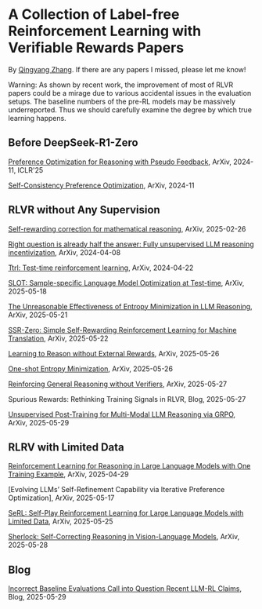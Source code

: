 # A Collection of Label-free Reinforcement Learning with Verifiable Rewards Papers

By [Qingyang Zhang](qingyangzhang.github.io). If there are any papers I missed, please let me know!

Warning: As shown by recent work, the improvement of most of RLVR papers could be a mirage due to various accidental issues in the evaluation setups. The baseline numbers of the pre-RL models may be massively underreported. Thus we should carefully examine the degree by which true learning happens.

## Before DeepSeek-R1-Zero

[Preference Optimization for Reasoning with Pseudo Feedback](https://arxiv.org/abs/2411.16345), ArXiv, 2024-11, ICLR'25

[Self-Consistency Preference Optimization](https://arxiv.org/abs/2411.04109), ArXiv, 2024-11

## RLVR without Any Supervision

[Self-rewarding correction for mathematical reasoning](https://arxiv.org/pdf/2502.19613), ArXiv, 2025-02-26

[Right question is already half the answer: Fully unsupervised LLM reasoning incentivization](https://arxiv.org/abs/2504.05812), ArXiv, 2024-04-08

[Ttrl: Test-time reinforcement learning](https://arxiv.org/abs/2504.16084), ArXiv, 2024-04-22

[SLOT: Sample-specific Language Model Optimization at Test-time](https://arxiv.org/abs/2505.12392), ArXiv, 2025-05-18

[The Unreasonable Effectiveness of Entropy Minimization in LLM Reasoning](https://arxiv.org/abs/2505.15134), ArXiv, 2025-05-21

[SSR-Zero: Simple Self-Rewarding Reinforcement Learning for Machine Translation](https://arxiv.org/abs/2505.16637), ArXiv, 2025-05-22

[Learning to Reason without External Rewards](https://arxiv.org/abs/2505.19590), ArXiv, 2025-05-26

[One-shot Entropy Minimization](https://arxiv.org/abs/2505.20282), ArXiv, 2025-05-26

[Reinforcing General Reasoning without Verifiers](https://arxiv.org/abs/2505.21493), ArXiv, 2025-05-27

Spurious Rewards: Rethinking Training Signals in RLVR, Blog, 2025-05-27

[Unsupervised Post-Training for Multi-Modal LLM Reasoning via GRPO](https://arxiv.org/abs/2505.22453v1), ArXiv, 2025-05-29

## RLRV with Limited Data

[Reinforcement Learning for Reasoning in Large Language Models with One Training Example](https://arxiv.org/abs/2504.20571), ArXiv, 2025-04-29

[Evolving LLMs’ Self-Refinement Capability via Iterative Preference Optimization], ArXiv, 2025-05-17

[SeRL: Self-Play Reinforcement Learning for Large Language Models with Limited Data](https://arxiv.org/abs/2505.20347), ArXiv, 2025-05-25

[Sherlock: Self-Correcting Reasoning in Vision-Language Models](https://arxiv.org/pdf/2505.22651), ArXiv, 2025-05-28

## Blog

[Incorrect Baseline Evaluations Call into Question Recent LLM-RL Claims](https://safe-lip-9a8.notion.site/Incorrect-Baseline-Evaluations-Call-into-Question-Recent-LLM-RL-Claims-2012f1fbf0ee8094ab8ded1953c15a37#2022f1fbf0ee80cb9b18f7eac460410a), Blog, 2025-05-29

